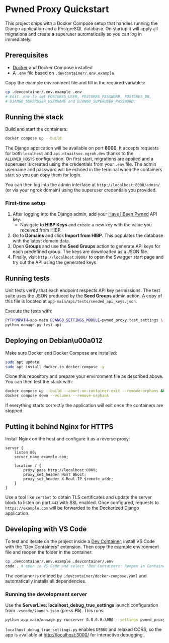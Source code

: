 # Pwned Proxy Quickstart

This project ships with a Docker Compose setup that handles running the
Django application and a PostgreSQL database. On startup it will apply
all migrations and create a superuser automatically so you can log in
immediately.

## Prerequisites

- [Docker](https://www.docker.com/) and Docker Compose installed
- A `.env` file based on `.devcontainer/.env.example`

Copy the example environment file and fill in the required variables:

```bash
cp .devcontainer/.env.example .env
# Edit .env to set POSTGRES_USER, POSTGRES_PASSWORD, POSTGRES_DB,
# DJANGO_SUPERUSER_USERNAME and DJANGO_SUPERUSER_PASSWORD.
```

## Running the stack

Build and start the containers:

```bash
docker compose up --build
```

The Django application will be available on port **8000**. It accepts
requests for both `localhost` and `api.dtuaitsoc.ngrok.dev` thanks to the
`ALLOWED_HOSTS` configuration. On first start, migrations are applied and
a superuser is created using the credentials from your `.env` file.
The admin username and password will be echoed in the terminal when the
containers start so you can copy them for login.

You can then log into the admin interface at
`http://localhost:8000/admin/` (or via your ngrok domain) using the
superuser credentials you provided.

### First-time setup

1. After logging into the Django admin, add your [Have I Been Pwned](https://haveibeenpwned.com/api) API key:
   - Navigate to **HIBP Keys** and create a new key with the value you received from HIBP.
2. Go to **Domains** and click **Import from HIBP**. This populates the database with the latest domain data.
3. Open **Groups** and use the **Seed Groups** action to generate API keys for each predefined group. The keys are downloaded as a JSON file.
4. Finally, visit `http://localhost:8000/` to open the Swagger start page and try out the API using the generated keys.

## Running tests

Unit tests verify that each endpoint respects API key permissions. The test suite
uses the JSON produced by the **Seed Groups** admin action. A copy of this file
is located at `app-main/api/tests/seeded_api_keys.json`.

Execute the tests with:

```bash
PYTHONPATH=app-main DJANGO_SETTINGS_MODULE=pwned_proxy.test_settings \
python manage.py test api
```

## Deploying on Debian\u00a012

Make sure Docker and Docker Compose are installed:

```bash
sudo apt update
sudo apt install docker.io docker-compose -y
```

Clone this repository and prepare your environment file as described above.
You can then test the stack with:

```bash
docker compose up --build --abort-on-container-exit --remove-orphans && \
docker compose down --volumes --remove-orphans
```

If everything starts correctly the application will exit once the containers
are stopped.

## Putting it behind Nginx for HTTPS

Install Nginx on the host and configure it as a reverse proxy:

```nginx
server {
    listen 80;
    server_name example.com;

    location / {
        proxy_pass http://localhost:8000;
        proxy_set_header Host $host;
        proxy_set_header X-Real-IP $remote_addr;
    }
}
```

Use a tool like `certbot` to obtain TLS certificates and update the
server block to listen on port `443` with SSL enabled. Once configured,
requests to `https://example.com` will be forwarded to the Dockerized
Django application.

## Developing with VS Code

To test and iterate on the project inside a [Dev Container](https://containers.dev/), install VS&nbsp;Code with the "Dev Containers" extension. Then copy the example environment file and reopen the folder in the container:

```bash
cp .devcontainer/.env.example .devcontainer/.env
code . # open in VS Code and select 'Dev Containers: Reopen in Container'
```

The container is defined by `.devcontainer/docker-compose.yaml` and automatically installs all dependencies.

### Running the development server

Use the **ServerLive: localhost_debug_true_settings** launch configuration from `.vscode/launch.json` (press **F5**). This runs:

```bash
python app-main/manage.py runserver 0.0.0.0:3000 --settings pwned_proxy.localhost_debug_true_settings
```

`localhost_debug_true_settings.py` enables `DEBUG` and relaxed CORS, so the app is available at <http://localhost:3000/> for interactive debugging.
